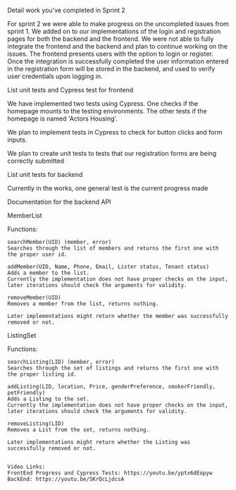 Detail work you've completed in Sprint 2

For sprint 2 we were able to make progress on the uncompleted issues from sprint 1. We added on to our implementations of the login and registration pages for both the backend and the frontend. We were not able to fully integrate the frontend and the backend and plan to continue working on the issues. The frontend presents users with the option to login or register. Once the integration is successfully completed the user information entered in the registration form will be stored in the backend, and used to verify user credentials upon logging in.


List unit tests and Cypress test for frontend

We have implemented two tests using Cypress. One checks if the homepage mounts to the testing environments. The other tests if  the homepage is named 'Actors Housing'.

We plan to implement tests in Cypress to check for button clicks and form inputs.

We plan to create unit tests to tests that our registration forms are being correctly submitted

List unit tests for backend

Currently in the works, one general test is the current progress made

Documentation for the backend API 

MemberList

  Functions:
  
    searchMember(UID) (member, error)
    Searches through the list of members and returns the first one with the proper user id.
    
    addMember(UID, Name, Phone, Email, Lister status, Tenant status)
    Adds a member to the list.
    Currently the implementation does not have proper checks on the input, later iterations should check the arguments for validity.

    removeMember(UID)
    Removes a member from the list, returns nothing.

    Later implementations might return whether the member was successfully removed or not.


ListingSet

  Functions:
  
    searchListing(LID) (member, error)
    Searches through the set of listings and returns the first one with the proper listing id.

    addListing(LID, location, Price, genderPreference, smokerFriendly, petFriendly)
    Adds a Listing to the set.
    Currently the implementation does not have proper checks on the input, later iterations should check the arguments for validity.

    removeListing(LID)
    Removes a List from the set, returns nothing.

    Later implementations might return whether the Listing was successfully removed or not.
    
    
    Video Links:
    FrontEnd Progress and Cypress Tests: https://youtu.be/yptx6dEopyw
    BackEnd: https://youtu.be/SKrQcLjdcsA

